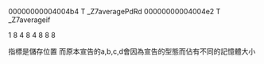 00000000004004b4 T _Z7averagePdRd
00000000004004e2 T _Z7averageif


1 8
4 8
4 8
8 8

指標是儲存位置
而原本宣告的a,b,c,d會因為宣告的型態而佔有不同的記憶體大小
